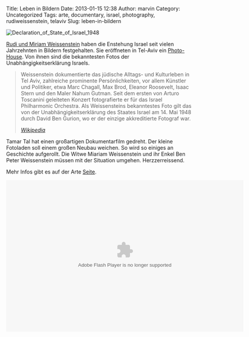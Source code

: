 Title: Leben in Bildern
Date: 2013-01-15 12:38
Author: marvin
Category: Uncategorized
Tags: arte, documentary, israel, photography, rudiweissenstein, telaviv
Slug: leben-in-bildern

![Declaration_of_State_of_Israel_1948]({filename}/images/Declaration_of_State_of_Israel_1948.jpg)

[Rudi und Miriam
Weissenstein](https://de.wikipedia.org/wiki/Rudi_Weissenstein) haben die
Enstehung Israel seit vielen Jahrzehnten in Bildern festgehalten. Sie
eröffneten in Tel-Aviv ein [Photo-House](http://www.pri-or.com/). Von
ihnen sind die bekanntesten Fotos der Unabhängigkeitserklärung Israels.

> Weissenstein dokumentierte das jüdische Alltags- und Kulturleben in
> Tel Aviv, zahlreiche prominente Persönlichkeiten, vor allem Künstler
> und Politiker, etwa Marc Chagall, Max Brod, Eleanor Roosevelt, Isaac
> Stern und den Maler Nahum Gutman. Seit dem ersten von Arturo Toscanini
> geleiteten Konzert fotografierte er für das Israel Philharmonic
> Orchestra. Als Weissensteins bekanntestes Foto gilt das von der
> Unabhängigkeitserklärung des Staates Israel am 14. Mai 1948 durch
> David Ben Gurion, wo er der einzige akkreditierte Fotograf war.  
>
> [<cite>Wikipedia</cite>](https://de.wikipedia.org/wiki/Rudi_Weissenstein)

Tamar Tal hat einen großartigen Dokumentarfilm gedreht. Der kleine
Fotoladen soll einem großen Neubau weichen. So wird so einiges an
Geschichte aufgerollt. Die Witwe Miariam Weissenstein und ihr Enkel Ben
Peter Weissenstein müssen mit der Situation umgehen. Herzzerreissend.

Mehr Infos gibt es auf der Arte
[Seite](http://www.arte.tv/de/leben-in-bildern/7248470.html).

<p>
<object classid="clsid:D27CDB6E-AE6D-11cf-96B8-444553540000" codebase="http://download.macromedia.com/pub/shockwave/cabs/flash/swflash.cab#version=10,0,0,0" id="playerArte" allowscriptaccess="always" width="640" height="410">
<param name="allowFullScreen" value="true"></param><param name="allowScriptAccess" value="always"></param><param name="quality" value="high"><param name="movie" value="http://videos.arte.tv/videoplayer.swf?videorefFileUrl=http%3A%2F%2Fvideos%2Earte%2Etv%2Fde%2Fdo%5Fdelegate%2Fvideos%2Fleben%2Din%2Dbildern%2D%2D7242958%2Cview%2CasPlayerXml%2Exml&amp;admin=false&amp;mode=prod&amp;videoId=7242958&amp;localizedPathUrl=http%3A%2F%2Fvideos%2Earte%2Etv%2Fcae%2Fstatic%2Fflash%2Fplayer%2F&amp;configFileUrl=http%3A%2F%2Fvideos%2Earte%2Etv%2Fcae%2Fstatic%2Fflash%2Fplayer%2Fconfig%2Exml&amp;autoPlay=true⟨=de&amp;embed=true&amp;autoPlay=false">

<embed src="http://videos.arte.tv/videoplayer.swf?videorefFileUrl=http%3A%2F%2Fvideos%2Earte%2Etv%2Fde%2Fdo%5Fdelegate%2Fvideos%2Fleben%2Din%2Dbildern%2D%2D7242958%2Cview%2CasPlayerXml%2Exml&amp;admin=false&amp;mode=prod&amp;videoId=7242958&amp;localizedPathUrl=http%3A%2F%2Fvideos%2Earte%2Etv%2Fcae%2Fstatic%2Fflash%2Fplayer%2F&amp;configFileUrl=http%3A%2F%2Fvideos%2Earte%2Etv%2Fcae%2Fstatic%2Fflash%2Fplayer%2Fconfig%2Exml&amp;autoPlay=true⟨=de&amp;embed=true&amp;autoPlay=false" width="640" height="410" allowfullscreen="true" name="playerArte" quality="high" allowscriptaccess="always" pluginspage="http://www.macromedia.com/go/getflashplayer" type="application/x-shockwave-flash">
</embed>
</object>
</p>

